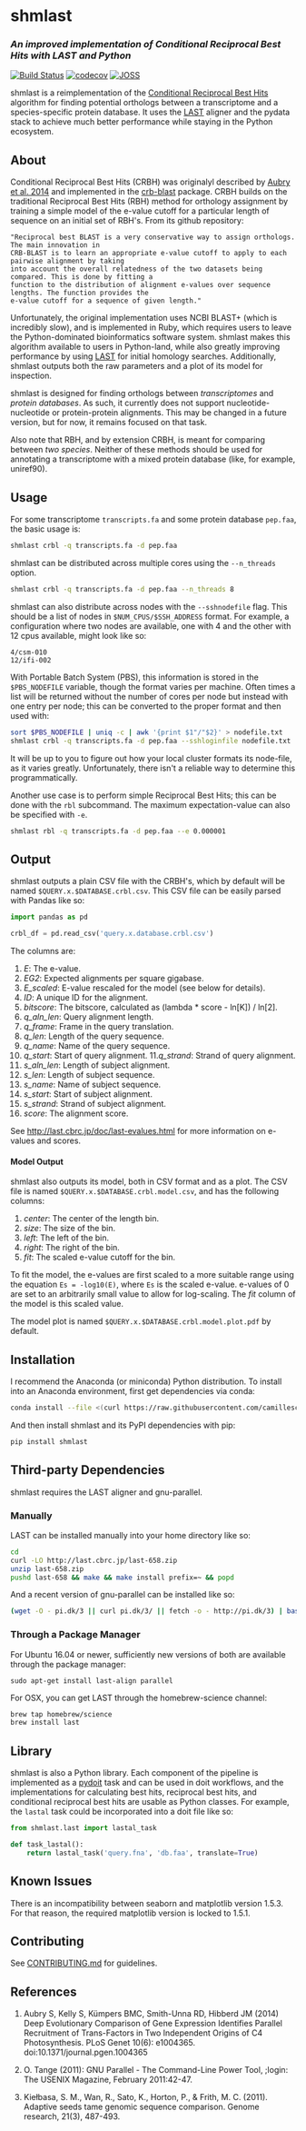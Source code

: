# shmlast
### *An improved implementation of Conditional Reciprocal Best Hits with LAST and Python*

[![Build Status](https://travis-ci.org/camillescott/shmlast.svg?branch=master)](https://travis-ci.org/camillescott/shmlast)
[![codecov](https://codecov.io/gh/camillescott/shmlast/branch/master/graph/badge.svg)](https://codecov.io/gh/camillescott/shmlast)
[![JOSS](http://joss.theoj.org/papers/3cde54de7dfbcada7c0fc04f569b36c7/status.svg)](http://joss.theoj.org/papers/3cde54de7dfbcada7c0fc04f569b36c7)

shmlast is a reimplementation of the [Conditional Reciprocal Best
Hits](https://github.com/cboursnell/crb-blast) algorithm for finding potential orthologs between
a transcriptome and a species-specific protein database. It uses the [LAST](http://last.cbrc.jp/)
aligner and the pydata stack to achieve much better performance while staying in the Python ecosystem. 

## About

Conditional Reciprocal Best Hits (CRBH) was originalyl described by [Aubry et al.
2014](http://www.plosgenetics.org/article/info%3Adoi%2F10.1371%2Fjournal.pgen.1004365) and
implemented in the [crb-blast](https://github.com/cboursnell/crb-blast) package. CRBH  builds 
on the traditional Reciprocal Best Hits (RBH) method for orthology
assignment by training a simple model of the e-value cutoff for a particular length of sequence on
an initial set of RBH's. From its github repository:

    "Reciprocal best BLAST is a very conservative way to assign orthologs. The main innovation in
    CRB-BLAST is to learn an appropriate e-value cutoff to apply to each pairwise alignment by taking
    into account the overall relatedness of the two datasets being compared. This is done by fitting a
    function to the distribution of alignment e-values over sequence lengths. The function provides the
    e-value cutoff for a sequence of given length."

Unfortunately, the original implementation uses NCBI BLAST+ (which is incredibly slow), and is
implemented in Ruby, which requires users to leave the Python-dominated bioinformatics software
system. shmlast makes this algorithm available to users in Python-land, while also greatly improving
performance by using [LAST](http://last.cbrc.jp/) for initial homology searches. Additionally, shmlast outputs both the raw
parameters and a plot of its model for inspection.

shmlast is designed for finding orthologs between *transcriptomes* and *protein databases*. As such, it currently does not
support nucleotide-nucleotide or protein-protein alignments. This may be changed in a future version, but for now, 
it remains focused on that task.

Also note that RBH, and by extension CRBH, is meant for comparing between *two species*. Neither of these methods should
be used for annotating a transcriptome with a mixed protein database (like, for example, uniref90).

## Usage

For some transcriptome `transcripts.fa` and some protein database `pep.faa`, the basic usage is:

```bash
shmlast crbl -q transcripts.fa -d pep.faa 
```

shmlast can be distributed across multiple cores using the `--n_threads` option.

```bash
shmlast crbl -q transcripts.fa -d pep.faa --n_threads 8
```

shmlast can also distribute across nodes with the `--sshnodefile` flag. This should be a list of nodes
in `$NUM_CPUS/$SSH_ADDRESS` format. For example, a configuration where two nodes are available, one
with 4 and the other with 12 cpus available, might look like so:

```
4/csm-010
12/ifi-002
```

With Portable Batch System (PBS), this information is stored in the `$PBS_NODEFILE` variable, though the format
varies per machine. Often times a list will be returned without the number of cores per node but instead with one
entry per node; this can be converted to the proper format and then used with:

```bash
sort $PBS_NODEFILE | uniq -c | awk '{print $1"/"$2}' > nodefile.txt
shmlast crbl -q transcripts.fa -d pep.faa --sshloginfile nodefile.txt
```

It will be up to you to figure out how your local cluster formats its node-file, as it varies greatly. Unfortunately, there
isn't a reliable way to determine this programmatically.

Another use case is to perform simple Reciprocal Best Hits; this can be done with the `rbl`
subcommand. The maximum expectation-value can also be specified with `-e`.

```bash
shmlast rbl -q transcripts.fa -d pep.faa --e 0.000001
```

## Output

shmlast outputs a plain CSV file with the CRBH's, which by default will be named `$QUERY.x.$DATABASE.crbl.csv`. This CSV
file can be easily parsed with Pandas like so:

```Python
import pandas as pd

crbl_df = pd.read_csv('query.x.database.crbl.csv')
```

The columns are:

1. *E*: The e-value.
2. *EG2*: Expected alignments per square gigabase.
3. *E_scaled*: E-value rescaled for the model (see below for details).
4. *ID*: A unique ID for the alignment.
5. *bitscore*: The bitscore, calculated as (lambda * score - ln[K]) / ln[2].
6. *q_aln_len*: Query alignment length.
7. *q_frame*: Frame in the query translation.
8. *q_len*: Length of the query sequence.
9. *q_name*: Name of the query sequence.
10. *q_start*: Start of query alignment.
11.*q_strand*: Strand of query alignment.
12. *s_aln_len*: Length of subject alignment.
13. *s_len*: Length of subject sequence.
14. *s_name*: Name of subject sequence.
15. *s_start*: Start of subject alignment.
16. *s_strand*: Strand of subject alignment.
17. *score*: The alignment score.

See http://last.cbrc.jp/doc/last-evalues.html for more information on e-values and scores.

#### Model Output

shmlast also outputs its model, both in CSV format and as a plot. The CSV file is named 
`$QUERY.x.$DATABASE.crbl.model.csv`, and has the following columns:

1. *center*: The center of the length bin.
2. *size*: The size of the bin.
3. *left*: The left of the bin.
4. *right*: The right of the bin.
5. *fit*: The scaled e-value cutoff for the bin.

To fit the model, the e-values are first scaled to a more suitable range using the equation
`Es = -log10(E)`, where `Es` is the scaled e-value. e-values of 0 are set to an arbitrarily small
value to allow for log-scaling. The *fit* column of the model is this scaled value.

The model plot is named `$QUERY.x.$DATABASE.crbl.model.plot.pdf` by default.

## Installation

I recommend the Anaconda (or miniconda) Python distribution. To install into an Anaconda
environment, first get dependencies via conda:

```bash
conda install --file <(curl https://raw.githubusercontent.com/camillescott/shmlast/master/environment.txt)
```

And then install shmlast and its PyPI dependencies with pip:

```bash
pip install shmlast
```

## Third-party Dependencies

shmlast requires the LAST aligner and gnu-parallel.

### Manually

LAST can be installed manually into your home directory like so:

```bash
cd
curl -LO http://last.cbrc.jp/last-658.zip
unzip last-658.zip
pushd last-658 && make && make install prefix=~ && popd
```

And a recent version of gnu-parallel can be installed like so:

```bash
(wget -O - pi.dk/3 || curl pi.dk/3/ || fetch -o - http://pi.dk/3) | bash
```

### Through a Package Manager

For Ubuntu 16.04 or newer, sufficiently new versions of both are available
through the package manager:

`sudo apt-get install last-align parallel`

For OSX, you can get LAST through the homebrew-science channel:

```bash
brew tap homebrew/science
brew install last
```

## Library

shmlast is also a Python library. Each component of the pipeline is implemented as a
[pydoit](http://pydoit.org) task and can be used in doit workflows, and the implementations for calculating best hits,
reciprocal best hits, and conditional reciprocal best hits are usable as Python
classes. For example, the `lastal` task could be incorporated into a doit file like so:

```Python
from shmlast.last import lastal_task

def task_lastal():
    return lastal_task('query.fna', 'db.faa', translate=True)
```

## Known Issues

There is an incompatibility between seaborn and matplotlib version 1.5.3. For that reason, the
required matplotlib version is locked to 1.5.1.

## Contributing

See [CONTRIBUTING.md](CONTRIBUTING.md) for guidelines.

## References

1. Aubry S, Kelly S, Kümpers BMC, Smith-Unna RD, Hibberd JM (2014) Deep Evolutionary Comparison of
   Gene Expression Identifies Parallel Recruitment of Trans-Factors in Two Independent Origins of C4
   Photosynthesis. PLoS Genet 10(6): e1004365. doi:10.1371/journal.pgen.1004365

2. O. Tange (2011): GNU Parallel - The Command-Line Power Tool, ;login: The USENIX Magazine,
   February 2011:42-47.

3. Kiełbasa, S. M., Wan, R., Sato, K., Horton, P., & Frith, M. C. (2011). Adaptive seeds tame
   genomic sequence comparison. Genome research, 21(3), 487-493.
